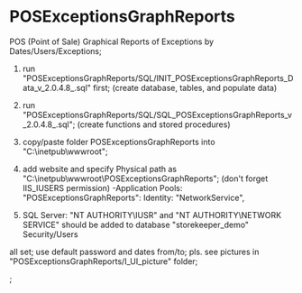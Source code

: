 # POSExceptionsGraphReports
POS (Point of Sale) Graphical Reports of Exceptions by Dates/Users/Exceptions;

1. run "POSExceptionsGraphReports/SQL/INIT_POSExceptionsGraphReports_Data_v_2.0.4.8_.sql" first; 
(create database, tables, and populate data)

2. run "POSExceptionsGraphReports/SQL/SQL_POSExceptionsGraphReports_v_2.0.4.8_.sql";
(create functions and stored procedures)
  
3. copy/paste folder POSExceptionsGraphReports into "C:\inetpub\wwwroot";

4. add website and specify Physical path as "C:\inetpub\wwwroot\POSExceptionsGraphReports";
(don't forget IIS_IUSERS permission)
-Application Pools: "POSExceptionsGraphReports": Identity: "NetworkService",

5. SQL Server: "NT AUTHORITY\IUSR" and "NT AUTHORITY\NETWORK SERVICE" should be added to database "storekeeper_demo" Security/Users

all set;
use default password and dates from/to;
pls. see pictures in "POSExceptionsGraphReports/I_UI_picture" folder;

;
